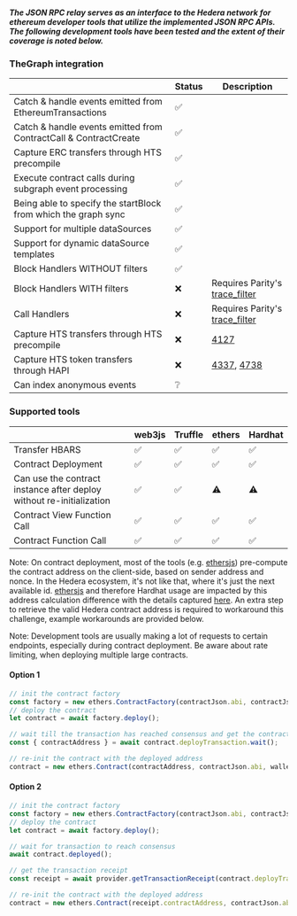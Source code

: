 ##### The JSON RPC relay serves as an interface to the Hedera network for ethereum developer tools that utilize the implemented JSON RPC APIs. The following development tools have been tested and the extent of their coverage is noted below.

### TheGraph integration

|             |   Status    |   Description    |
| ----------- | ----------- | ----------- |
| Catch & handle events emitted from EthereumTransactions | ✅ |
| Catch & handle events emitted from ContractCall & ContractCreate | ✅ |
| Capture ERC transfers through HTS precompile | ✅ |
| Execute contract calls during subgraph event processing | ✅ |
| Being able to specify the startBlock from which the graph sync | ✅ |
| Support for multiple dataSources | ✅ |
| Support for dynamic dataSource templates | ✅ |
| Block Handlers WITHOUT filters | ✅ |
| Block Handlers WITH filters | ❌ | Requires Parity's [trace_filter](https://openethereum.github.io/JSONRPC-trace-module#trace_filter)
| Call Handlers | ❌ | Requires Parity's [trace_filter](https://openethereum.github.io/JSONRPC-trace-module#trace_filter)
| Capture HTS transfers through HTS precompile | ❌ | [4127](https://github.com/hashgraph/hedera-services/issues/4127)
| Capture HTS token transfers through HAPI | ❌ | [4337](https://github.com/hashgraph/hedera-mirror-node/issues/4337), [4738](https://github.com/hashgraph/hedera-mirror-node/issues/4738)
| Can index anonymous events | ❔ |

### Supported tools
|                                                                      | web3js | Truffle | ethers | Hardhat |
|----------------------------------------------------------------------|--------|---------|--------|---------|
| Transfer HBARS                                                       |    ✅   |    ✅    |    ✅   |    ✅    |
| Contract Deployment                                                  |    ✅   |    ✅    |    ✅   |    ✅    |
| Can use the contract instance after deploy without re-initialization |    ✅   |    ✅    |    ⚠️   |    ⚠️    |
| Contract View Function Call                                          |    ✅   |    ✅    |    ✅   |    ✅    |
| Contract Function Call                                               |    ✅   |    ✅    |    ✅   |    ✅    |

Note:
On contract deployment, most of the tools (e.g. [ethersjs](https://docs.ethers.io/v5/api/utils/address/#utils--contract-addresses)) pre-compute the contract address on the client-side, based
on sender address and nonce. In the Hedera ecosystem, it's not like that, where it's just the next available id.
[ethersjs](https://docs.ethers.io/v5/) and therefore Hardhat usage are impacted by this address calculation difference with the details captured [here](https://github.com/ethers-io/ethers.js/discussions/3141).
An extra step to retrieve the valid Hedera contract address is required to workaround this challenge, example workarounds are provided below.

Note:
Development tools are usually making a lot of requests to certain endpoints, especially during contract deployment. Be aware about rate limiting, when deploying multiple large contracts.

#### Option 1
```typescript
// init the contract factory
const factory = new ethers.ContractFactory(contractJson.abi, contractJson.bytecode, wallet);
// deploy the contract
let contract = await factory.deploy();

// wait till the transaction has reached consensus and get the contract address from the receipt
const { contractAddress } = await contract.deployTransaction.wait();

// re-init the contract with the deployed address
contract = new ethers.Contract(contractAddress, contractJson.abi, wallet);
```

#### Option 2
```typescript
// init the contract factory
const factory = new ethers.ContractFactory(contractJson.abi, contractJson.bytecode, wallet);
// deploy the contract
let contract = await factory.deploy();

// wait for transaction to reach consensus
await contract.deployed();

// get the transaction receipt
const receipt = await provider.getTransactionReceipt(contract.deployTransaction.hash);

// re-init the contract with the deployed address
contract = new ethers.Contract(receipt.contractAddress, contractJson.abi, wallet);
```
